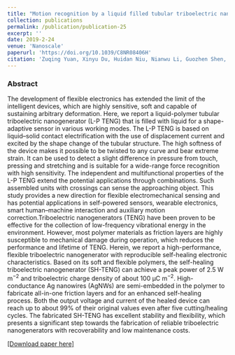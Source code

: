 ```yaml
---
title: "Motion recognition by a liquid filled tubular triboelectric nanogenerator"
collection: publications
permalink: /publication/publication-25
excerpt: ''
date: 2019-2-24
venue: 'Nanoscale'
paperurl: 'https://doi.org/10.1039/C8NR08406H'
citation: 'Zuqing Yuan, Xinyu Du, Huidan Niu, Nianwu Li, Guozhen Shen, Congju Li  and Zhong Lin Wang, "Motion recognition by a liquid filled tubular triboelectric nanogenerator", <b><i>Nanoscale</i> 11,</b> 495-503 (2019)'
---
```

### Abstract

The development of flexible electronics has extended the limit of the intelligent devices, which are highly sensitive, soft and capable of sustaining arbitrary deformation. Here, we report a liquid-polymer tubular triboelectric nanogenerator (L-P TENG) that is filled with liquid for a shape-adaptive sensor in various working modes. The L-P TENG is based on liquid–solid contact electrification with the use of displacement current and excited by the shape change of the tubular structure. The high softness of the device makes it possible to be twisted to any curve and bear extreme strain. It can be used to detect a slight difference in pressure from touch, pressing and stretching and is suitable for a wide-range force recognition with high sensitivity. The independent and multifunctional properties of the L-P TENG extend the potential applications through combinations. Such assembled units with crossings can sense the approaching object. This study provides a new direction for flexible electromechanical sensing and has potential applications in self-powered sensors, wearable electronics, smart human–machine interaction and auxiliary motion correction.Triboelectric nanogenerators (TENG) have been proven to be effective for the collection of low-frequency vibrational energy in the environment. However, most polymer materials as friction layers are highly susceptible to mechanical damage during operation, which reduces the performance and lifetime of TENG. Herein, we report a high-performance, flexible triboelectric nanogenerator with reproducible self-healing electronic characteristics. Based on its soft and flexible polymers, the self-healing triboelectric nanogenerator (SH-TENG) can achieve a peak power of 2.5 W m<sup>−2</sup> and triboelectric charge density of about 100 μC m<sup>−2</sup>. High-conductance Ag nanowires (AgNWs) are semi-embedded in the polymer to fabricate all-in-one friction layers and for an enhanced self-healing process. Both the output voltage and current of the healed device can reach up to about 99% of their original values even after five cutting/healing cycles. The fabricated SH-TENG has excellent stability and flexibility, which presents a significant step towards the fabrication of reliable triboelectric nanogenerators with recoverability and low maintenance costs.

 [[Download paper here]](https://doi.org/10.1039/C8NR08406H)